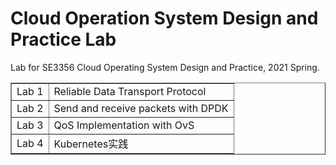 # Cloud Operation System Design and Practice Lab

Lab for SE3356 Cloud Operating System Design and Practice, 2021 Spring.

<table border="1">
<tr>
<td>Lab 1</td>
<td>Reliable Data Transport Protocol</td>
</tr>
<tr>
<td>Lab 2</td>
<td>Send and receive packets with DPDK</td>
</tr>
<tr>
<td>Lab 3</td>
<td>QoS Implementation with OvS</td>
</tr>
<tr>
<td>Lab 4</td>
<td>Kubernetes实践</td>
</tr>
</table>

